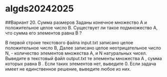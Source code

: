 # algds20242025
##Вариант 20. Сумма размеров
Заданы конечное множество A и положительное целое число B. Существует ли такое подмножество A, что сумма его элементов равна B ?

В первой строке текстового файла input.txt записано целое положительное число B, Далее записано целое неотрицательное число N, - количество
элементов множества A, и N натуральных чисел.
Выведите в текстовый файл
output.txt те элементы множества A , сумма которых равна B . Если таких элементов нет,
выведите 0. Если задача имеет не единственное решение, выведите любое из них.

